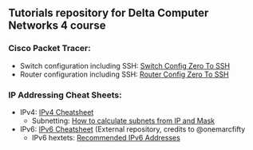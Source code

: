 ## Tutorials repository for Delta Computer Networks 4 course

### Cisco Packet Tracer:
- Switch configuration including SSH: [Switch Config Zero To SSH](./cisco_packet_tracer/Switch%20Config%20Zero%20To%20SSH.md)
- Router configuration including SSH: [Router Config Zero To SSH](./cisco_packet_tracer/Router%20Config%20Zero%20To%20SSH.md)

### IP Addressing Cheat Sheets: 
- IPv4: [IPv4 Cheatsheet](./network_addressing/IPv4%20Cheatsheet.md)
  - Subnetting: [How to calculate subnets from IP and Mask](./network_addressing/IPv4%20Cheatsheet.md#how-to-calculate-subnets)
- IPv6: [IPv6 Cheatsheet](https://github.com/onemarcfifty/cheat-sheets/blob/main/networking/ipv6.md) (External repository, credits to @onemarcfifty
  - IPv6 hextets: [Recommended IPv6 Addresses](./network_addressing/IPv6%20Cool%20Hextets.md)
